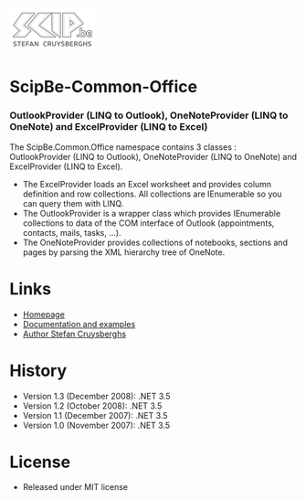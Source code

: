 # ![Logo](Doc/Images/ScipBe.png) 
# ScipBe-Common-Office
### OutlookProvider (LINQ to Outlook), OneNoteProvider (LINQ to OneNote) and ExcelProvider (LINQ to Excel)

The ScipBe.Common.Office namespace contains 3 classes : OutlookProvider (LINQ to Outlook), OneNoteProvider (LINQ to OneNote) and ExcelProvider (LINQ to Excel). 
- The ExcelProvider loads an Excel worksheet and provides column definition and row collections. All collections are IEnumerable so you can query them with LINQ. 
- The OutlookProvider is a wrapper class which provides IEnumerable collections to data of the COM interface of Outlook (appointments, contacts, mails, tasks, ...). 
- The OneNoteProvider provides collections of notebooks, sections and pages by parsing the XML hierarchy tree of OneNote. 

Links
=================================================================

- [Homepage](http://www.scip.be)
- [Documentation and examples](http://www.scip.be/index.php?Page=ComponentsNETOfficeItems)
- [Author Stefan Cruysberghs](http://www.scip.be/index.php?Page=AboutMe)

History
=================================================================

- Version 1.3 (December 2008): .NET 3.5
- Version 1.2 (October 2008): .NET 3.5
- Version 1.1 (December 2007): .NET 3.5
- Version 1.0 (November 2007): .NET 3.5

License
=================================================================

- Released under MIT license
